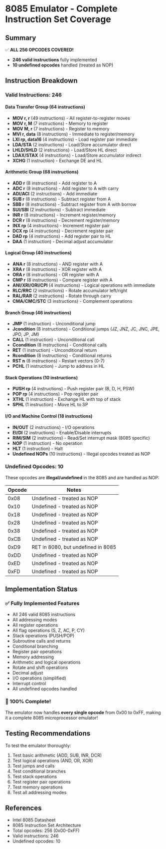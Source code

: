 # 8085 Emulator - Complete Instruction Set Coverage

## Summary

✅ **ALL 256 OPCODES COVERED!**
- **246 valid instructions** fully implemented
- **10 undefined opcodes** handled (treated as NOP)

## Instruction Breakdown

### Valid Instructions: 246

#### Data Transfer Group (64 instructions)
- **MOV r, r** (49 instructions) - All register-to-register moves
- **MOV r, M** (7 instructions) - Memory to register
- **MOV M, r** (7 instructions) - Register to memory  
- **MVI r, data** (8 instructions) - Immediate to register/memory
- **LXI rp, data16** (4 instructions) - Load register pair immediate
- **LDA/STA** (2 instructions) - Load/Store accumulator direct
- **LHLD/SHLD** (2 instructions) - Load/Store HL direct
- **LDAX/STAX** (4 instructions) - Load/Store accumulator indirect
- **XCHG** (1 instruction) - Exchange DE and HL

#### Arithmetic Group (68 instructions)
- **ADD r** (8 instructions) - Add register to A
- **ADC r** (8 instructions) - Add register to A with carry
- **ADI/ACI** (2 instructions) - Add immediate
- **SUB r** (8 instructions) - Subtract register from A
- **SBB r** (8 instructions) - Subtract register from A with borrow
- **SUI/SBI** (2 instructions) - Subtract immediate
- **INR r** (8 instructions) - Increment register/memory
- **DCR r** (8 instructions) - Decrement register/memory
- **INX rp** (4 instructions) - Increment register pair
- **DCX rp** (4 instructions) - Decrement register pair
- **DAD rp** (4 instructions) - Add register pair to HL
- **DAA** (1 instruction) - Decimal adjust accumulator

#### Logical Group (40 instructions)
- **ANA r** (8 instructions) - AND register with A
- **XRA r** (8 instructions) - XOR register with A
- **ORA r** (8 instructions) - OR register with A
- **CMP r** (8 instructions) - Compare register with A
- **ANI/XRI/ORI/CPI** (4 instructions) - Logical operations with immediate
- **RLC/RRC** (2 instructions) - Rotate accumulator left/right
- **RAL/RAR** (2 instructions) - Rotate through carry
- **CMA/CMC/STC** (3 instructions) - Complement operations

#### Branch Group (46 instructions)
- **JMP** (1 instruction) - Unconditional jump
- **Jcondition** (8 instructions) - Conditional jumps (JZ, JNZ, JC, JNC, JPE, JPO, JP, JM)
- **CALL** (1 instruction) - Unconditional call
- **Ccondition** (8 instructions) - Conditional calls
- **RET** (1 instruction) - Unconditional return
- **Rcondition** (8 instructions) - Conditional returns
- **RST n** (8 instructions) - Restart vectors (0-7)
- **PCHL** (1 instruction) - Jump to address in HL

#### Stack Operations (10 instructions)
- **PUSH rp** (4 instructions) - Push register pair (B, D, H, PSW)
- **POP rp** (4 instructions) - Pop register pair
- **XTHL** (1 instruction) - Exchange HL with top of stack
- **SPHL** (1 instruction) - Move HL to SP

#### I/O and Machine Control (18 instructions)
- **IN/OUT** (2 instructions) - I/O operations
- **EI/DI** (2 instructions) - Enable/Disable interrupts
- **RIM/SIM** (2 instructions) - Read/Set interrupt mask (8085 specific)
- **NOP** (1 instruction) - No operation
- **HLT** (1 instruction) - Halt
- **Undefined NOPs** (10 instructions) - Illegal opcodes treated as NOP

### Undefined Opcodes: 10

These opcodes are **illegal/undefined** in the 8085 and are handled as NOP:

| Opcode | Notes |
|--------|-------|
| 0x08 | Undefined - treated as NOP |
| 0x10 | Undefined - treated as NOP |
| 0x18 | Undefined - treated as NOP |
| 0x28 | Undefined - treated as NOP |
| 0x38 | Undefined - treated as NOP |
| 0xCB | Undefined - treated as NOP |
| 0xD9 | RET in 8080, but undefined in 8085 |
| 0xDD | Undefined - treated as NOP |
| 0xED | Undefined - treated as NOP |
| 0xFD | Undefined - treated as NOP |

## Implementation Status

### ✅ Fully Implemented Features
- All 246 valid 8085 instructions
- All addressing modes
- All register operations
- All flag operations (S, Z, AC, P, CY)
- Stack operations (PUSH/POP)
- Subroutine calls and returns
- Conditional branching
- Register pair operations
- Memory addressing
- Arithmetic and logical operations
- Rotate and shift operations
- Decimal adjust
- I/O operations (simplified)
- Interrupt control
- All undefined opcodes handled

### 🎯 100% Complete!

The emulator now handles **every single opcode** from 0x00 to 0xFF, making it a complete 8085 microprocessor emulator!

## Testing Recommendations

To test the emulator thoroughly:
1. Test basic arithmetic (ADD, SUB, INR, DCR)
2. Test logical operations (AND, OR, XOR)
3. Test jumps and calls
4. Test conditional branches
5. Test stack operations
6. Test register pair operations
7. Test memory operations
8. Test all addressing modes

## References

- Intel 8085 Datasheet
- 8085 Instruction Set Architecture
- Total opcodes: 256 (0x00-0xFF)
- Valid instructions: 246
- Undefined opcodes: 10
